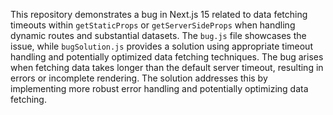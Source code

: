 This repository demonstrates a bug in Next.js 15 related to data fetching timeouts within `getStaticProps` or `getServerSideProps` when handling dynamic routes and substantial datasets. The `bug.js` file showcases the issue, while `bugSolution.js` provides a solution using appropriate timeout handling and potentially optimized data fetching techniques.  The bug arises when fetching data takes longer than the default server timeout, resulting in errors or incomplete rendering. The solution addresses this by implementing more robust error handling and potentially optimizing data fetching.